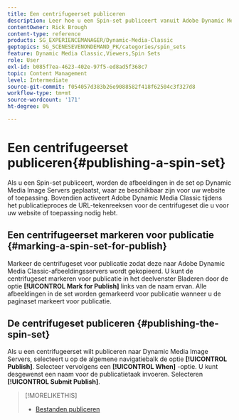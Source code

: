 ```yaml
---
title: Een centrifugeerset publiceren
description: Leer hoe u een Spin-set publiceert vanuit Adobe Dynamic Media Classic.
contentOwner: Rick Brough
content-type: reference
products: SG_EXPERIENCEMANAGER/Dynamic-Media-Classic
geptopics: SG_SCENESEVENONDEMAND_PK/categories/spin_sets
feature: Dynamic Media Classic,Viewers,Spin Sets
role: User
exl-id: b085f7ea-4623-402e-97f5-ed8ad5f368c7
topic: Content Management
level: Intermediate
source-git-commit: f054057d383b26e9088582f418f62504c3f327d8
workflow-type: tm+mt
source-wordcount: '171'
ht-degree: 0%

---
```


# Een centrifugeerset publiceren{#publishing-a-spin-set}

Als u een Spin-set publiceert, worden de afbeeldingen in de set op Dynamic Media Image Servers geplaatst, waar ze beschikbaar zijn voor uw website of toepassing. Bovendien activeert Adobe Dynamic Media Classic tijdens het publicatieproces de URL-tekenreeksen voor de centrifugeset die u voor uw website of toepassing nodig hebt.

## Een centrifugeerset markeren voor publicatie {#marking-a-spin-set-for-publish}

Markeer de centrifugeset voor publicatie zodat deze naar Adobe Dynamic Media Classic-afbeeldingsservers wordt gekopieerd. U kunt de centrifugeset markeren voor publicatie in het deelvenster Bladeren door de optie **[!UICONTROL Mark for Publish]** links van de naam ervan. Alle afbeeldingen in de set worden gemarkeerd voor publicatie wanneer u de paginaset markeert voor publicatie.

## De centrifugeset publiceren {#publishing-the-spin-set}

Als u een centrifugeerset wilt publiceren naar Dynamic Media Image Servers, selecteert u op de algemene navigatiebalk de optie **[!UICONTROL Publish]**. Selecteer vervolgens een **[!UICONTROL When]** -optie. U kunt desgewenst een naam voor de publicatietaak invoeren. Selecteren **[!UICONTROL Submit Publish]**.

>[!MORELIKETHIS]
>
>* [Bestanden publiceren](publishing-files.md#publishing_files)
